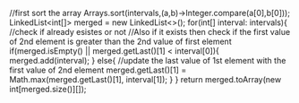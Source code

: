 //first sort the array
Arrays.sort(intervals,(a,b)->Integer.compare(a[0],b[0]));
LinkedList<int[]> merged = new LinkedList<>();
for(int[] interval: intervals){
//check if already esistes or not
//Also if it exists then check if the first value of 2nd element is greater than the 2nd value of first element
if(merged.isEmpty() || merged.getLast()[1] < interval[0]){
merged.add(interval);
}
else{
//update the last value of 1st element with the first value of 2nd element
merged.getLast()[1] = Math.max(merged.getLast()[1], interval[1]);
}
}
return merged.toArray(new int[merged.size()][]);